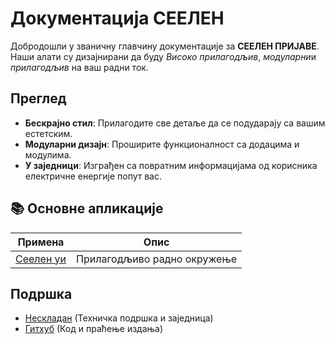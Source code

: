 # **Документација СЕЕЛЕН**

Добродошли у званичну главчину документације за **СЕЕЛЕН ПРИЈАВЕ**.\
Наши алати су дизајнирани да буду *Високо прилагодљив*, *модуларни*и *прилагодљив*
на ваш радни ток.

## Преглед

* **Бескрајно стил**: Прилагодите све детаље да се подударају са вашим естетским.
* **Модуларни дизајн**: Проширите функционалност са додацима и модулима.
* **У заједници**: Изграђен са повратним информацијама од корисника електричне енергије попут вас.

## **📚 Основне апликације**

| Примена                      | Опис                        |
| ---------------------------- | --------------------------- |
| [Сеелен уи](/apps/seelen-ui) | Прилагодљиво радно окружење |

## Подршка

* [Нескладан](https://discord.gg/ABfASx5ZAJ) (Техничка подршка и заједница)
* [Гитхуб](https://github.com/Seelen-Inc) (Код и праћење издања)
